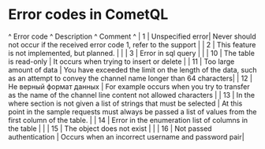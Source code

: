 
# Error codes in CometQL

^ Error code      ^ Description            ^ Comment ^
| 1     | Unspecified error| Never should not occur if the received error code 1, refer to the support        |
| 2     | This feature is not implemented, but planned.        |   | 
| 3     | Error in sql query        |  | 
| 10    | The table is read-only        | It occurs when trying to insert or delete  | 
| 11    | Too large amount of data        | You have exceeded the limit on the length of the data, such as an attempt to convey the channel name longer than 64 characters|
| 12    | Не верный формат данных        | For example occurs when you try to transfer as the name of the channel line content not allowed characters |
| 13    | In the where section is not given a list of strings that must be selected | At this point in the sample requests must always be passed a list of values from the first column of the table. |
| 14    | Error in the enumeration list of columns in the table | |
| 15    | The object does not exist | |
| 16    | Not passed authentication | Occurs when an incorrect username and password pair|
